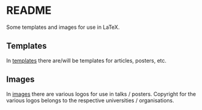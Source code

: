 # README

Some templates and images for use in LaTeX.

## Templates

In [templates](templates) there are/will be templates for articles, posters, etc.

## Images

In [images](images) there are various logos for use in talks / posters.
Copyright for the various logos belongs to the respective universities / organisations.
